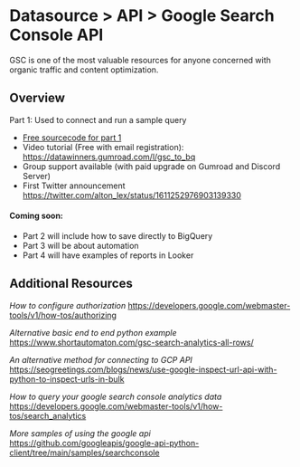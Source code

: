 
# Datasource > API > Google Search Console API


GSC is one of the most valuable resources for anyone concerned with organic traffic and content optimization.


## Overview

Part 1: 
Used to connect and run a sample query

- [Free sourcecode for part 1](https://github.com/FrontAnalyticsInc/data-winners/blob/main/datasource-api-google-search-console/part1-authenticate_and_query.ipynb)
- Video tutorial (Free with email registration): https://datawinners.gumroad.com/l/gsc_to_bq
- Group support available (with paid upgrade on Gumroad and Discord Server)
- First Twitter announcement https://twitter.com/alton_lex/status/1611252976903139330

#### Coming soon:

- Part 2 will include how to save directly to BigQuery
- Part 3 will be about automation
- Part 4 will have examples of reports in Looker


## Additional Resources

*How to configure authorization*
https://developers.google.com/webmaster-tools/v1/how-tos/authorizing

*Alternative basic end to end python example*
https://www.shortautomaton.com/gsc-search-analytics-all-rows/

*An alternative method for connecting to GCP API*
https://seogreetings.com/blogs/news/use-google-inspect-url-api-with-python-to-inspect-urls-in-bulk

*How to query your google search console analytics data*
https://developers.google.com/webmaster-tools/v1/how-tos/search_analytics

*More samples of using the google api* 
https://github.com/googleapis/google-api-python-client/tree/main/samples/searchconsole



